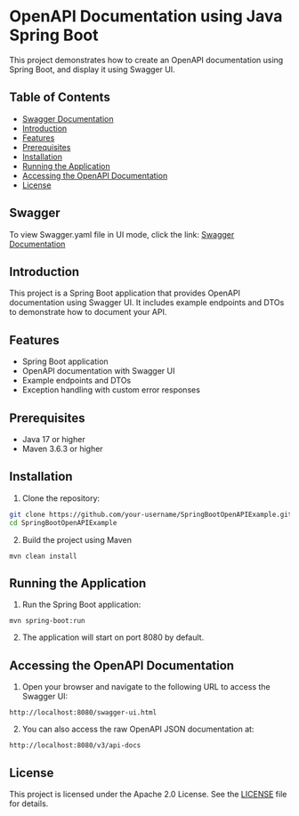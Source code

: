 # OpenAPI Documentation using Java Spring Boot
This project demonstrates how to create an OpenAPI documentation using Spring Boot, and display it using Swagger UI.
## Table of Contents

- [Swagger Documentation](#Swagger)
- [Introduction](#introduction)
- [Features](#features)
- [Prerequisites](#prerequisites)
- [Installation](#installation)
- [Running the Application](#running-the-application)
- [Accessing the OpenAPI Documentation](#accessing-the-openapi-documentation)
- [License](#license)

## Swagger
To view Swagger.yaml file in UI mode, click the link: <a href="https://github.com/kaushiknatua12345/OpenAPIWithJavaSpringBoot/api-doc.json">Swagger Documentation</a>

## Introduction

This project is a Spring Boot application that provides OpenAPI documentation using Swagger UI. It includes example endpoints and DTOs to demonstrate how to document your API.

## Features

- Spring Boot application
- OpenAPI documentation with Swagger UI
- Example endpoints and DTOs
- Exception handling with custom error responses

## Prerequisites

- Java 17 or higher
- Maven 3.6.3 or higher

## Installation

1. Clone the repository:
```bash
git clone https://github.com/your-username/SpringBootOpenAPIExample.git
cd SpringBootOpenAPIExample
```

2. Build the project using Maven
```
mvn clean install
```

## Running the Application

1. Run the Spring Boot application:
```
mvn spring-boot:run
```
2. The application will start on port 8080 by default.

## Accessing the OpenAPI Documentation

1. Open your browser and navigate to the following URL to access the Swagger UI:
```
http://localhost:8080/swagger-ui.html
```

2. You can also access the raw OpenAPI JSON documentation at:
```
http://localhost:8080/v3/api-docs
```
   
## License
This project is licensed under the Apache 2.0 License. See the <a href="http://www.apache.org/licenses/LICENSE-2.0.html">LICENSE</a> file for details.
